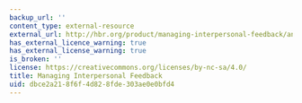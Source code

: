 ```yaml
---
backup_url: ''
content_type: external-resource
external_url: http://hbr.org/product/managing-interpersonal-feedback/an/483027-PDF-ENG
has_external_licence_warning: true
has_external_license_warning: true
is_broken: ''
license: https://creativecommons.org/licenses/by-nc-sa/4.0/
title: Managing Interpersonal Feedback
uid: dbce2a21-8f6f-4d82-8fde-303ae0e0bfd4
---
```

